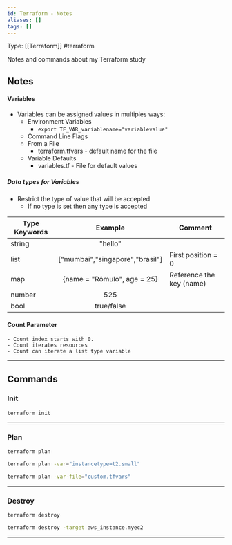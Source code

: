 ```yaml
---
id: Terraform - Notes
aliases: []
tags: []
---
```


Type: [[Terraform]] #terraform  

Notes and commands about my Terraform study

## Notes
#### Variables
- Variables can be assigned values in multiples ways:
	- Environment Variables
		- ```export TF_VAR_variablename="variablevalue"```
	- Command Line Flags 
	- From a File 
		- terraform.tfvars - default name for the file 
	- Variable Defaults
		- variables.tf - File for default values

##### Data types for Variables
- Restrict the type of value that will be accepted
	- If no type is set then any type is accepted

| Type Keywords |             Example             | Comment |
| ------------- |:-------------------------------:| ------- |
| string        |             "hello"             |         |
| list          | ["mumbai","singapore","brasil"] | First position = 0        |
| map           |   {name = "Rômulo", age = 25}   | Reference the key (name)        |
| number        |               525               |         |
| bool          |              true/false               |         |

#### Count Parameter
	- Count index starts with 0.
	- Count iterates resources
	- Count can iterate a list type variable 
---
## Commands
### Init
```bash
terraform init
```
---
### Plan
```bash
terraform plan
```
	
```bash
terraform plan -var="instancetype=t2.small"
```


	
```bash
terraform plan -var-file="custom.tfvars"
```




---
### Destroy
```bash
terraform destroy
```

```bash
terraform destroy -target aws_instance.myec2
```
---
